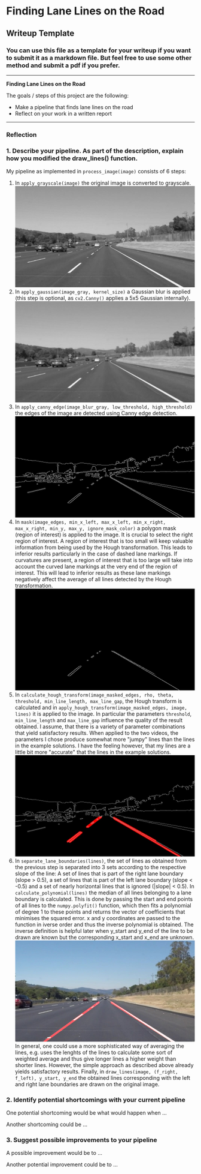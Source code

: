 # **Finding Lane Lines on the Road** 

## Writeup Template

### You can use this file as a template for your writeup if you want to submit it as a markdown file. But feel free to use some other method and submit a pdf if you prefer.

---

**Finding Lane Lines on the Road**

The goals / steps of this project are the following:
* Make a pipeline that finds lane lines on the road
* Reflect on your work in a written report


[//]: # (Image References)

[image_grayscale]: ./test_images_output/grayscale.jpg "Grayscale"
[image_gaussian]: ./test_images_output/gaussian.jpg "Gaussian blur"
[image_canny]: ./test_images_output/canny.jpg "Canny edges"
[image_masked]: ./test_images_output/masked.jpg "Masked edges"
[image_hough]: ./test_images_output/hough.jpg "Hough transformation"
[image_extrapolated]: ./test_images_output/extrapolated.jpg "Extrapolated lines"

---

### Reflection

### 1. Describe your pipeline. As part of the description, explain how you modified the draw_lines() function.

My pipeline as implemented in `process_image(image)` consists of 6 steps: 
1. In `apply_grayscale(image)` the original image is converted to grayscale. ![alt text][image_grayscale]
2. In `apply_gaussian(image_gray, kernel_size)` a Gaussian blur is applied (this step is optional, as `cv2.Canny()` applies a 5x5 Gaussian internally). ![alt text][image_gaussian]
3. In `apply_canny_edge(image_blur_gray, low_threshold, high_threshold)` the edges of the image are detected using Canny edge detection. ![alt text][image_canny]
4. In `mask(image_edges, min_x_left, max_x_left, min_x_right, max_x_right, min_y, max_y, ignore_mask_color)` a polygon mask (region of interest) is applied to the image. It is crucial to select the right region of interest. A region of interest that is too small will keep valuable information from being used by the Hough transformation. This leads to inferior results particularly in the case of dashed lane markings. If curvatures are present, a region of interest that is too large will take into account the curved lane markings at the very end of the region of interest. This will lead to inferior results as these lane markings negatively affect the average of all lines detected by the Hough transformation. ![alt text][image_masked]
5. In `calculate_hough_transform(image_masked_edges, rho, theta, threshold, min_line_length, max_line_gap`, the Hough transform is calculated and in `apply_hough_transform(image_masked_edges, image, lines)` it is applied to the image. In particular the parameters `threshold`, `min_line_length` and `max_line_gap` influence the quality of the result obtained. I assume, that there is a variety of parameter combinations that yield satisfactory results. When applied to the two videos, the parameters I chose produce somewhat more "jumpy" lines than the lines in the example solutions. I have the feeling however, that my lines are a little bit more "accurate" that the lines in the example solutions. ![alt text][image_hough]
6. In `separate_lane_boundaries(lines)`, the set of lines as obtained from the previous step is separated into 3 sets according to the respective slope of the line: A set of lines that is part of the right lane boundary (slope > 0.5), a set of lines that is part of the left lane boundary (slope < -0.5) and a set of nearly horizontal lines that is ignored (|slope| < 0.5). In `calculate_polynomial(lines)` the median of all lines belonging to a lane boundary is calculated. This is done by passing the start and end points of all lines to the `numpy.polyfit()` function, which then fits a polynomial of degree 1 to these points and returns the vector of coefficients that minimises the squared error. x and y coordinates are passed to the function in iverse order and thus the inverse polynomial is obtained. The inverse definition is helpful later when y_start and y_end of the line to be drawn are known but the corresponding x_start and x_end are unknown. ![alt text][image_extrapolated]
In general, one could use a more sophisticated way of averaging the lines, e.g. uses the lenghts of the lines to calculate some sort of weighted average and thus give longer lines a higher weight than shorter lines. However, the simple approach as described above already yields satisfactory results. 
Finally, in `draw_lines(image, (f_right, f_left), y_start, y_end` the obtained lines corresponding with the left and right lane boundaries are drawn on the original image.

### 2. Identify potential shortcomings with your current pipeline


One potential shortcoming would be what would happen when ... 

Another shortcoming could be ...


### 3. Suggest possible improvements to your pipeline

A possible improvement would be to ...

Another potential improvement could be to ...
